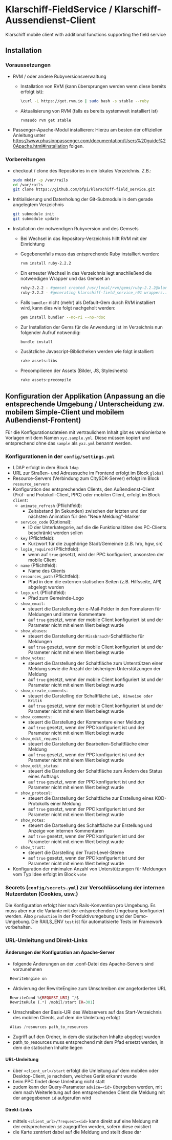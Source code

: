 # Klarschiff-FieldService / Klarschiff-Aussendienst-Client
Klarschiff mobile client with additional functions supporting the field service

## Installation
### Voraussetzungen
- RVM / oder andere Rubyversionsverwaltung
  - Installation von RVM (kann übersprungen werden wenn diese bereits erfolgt ist):
  
    ```bash
    \curl -L https://get.rvm.io | sudo bash -s stable --ruby
    ```
  - Aktualisierung von RVM (falls es bereits systemweit installiert ist)
  
    ```bash
    rvmsudo rvm get stable
    ```
- Passenger-Apache-Modul installieren:
  Hierzu am besten der offiziellen Anleitung unter https://www.phusionpassenger.com/documentation/Users%20guide%20Apache.html#installation folgen.
  
### Vorbereitungen
- checkout / clone des Repositories in ein lokales Verzeichnis. Z.B.:

  ```bash
  sudo mkdir -p /var/rails
  cd /var/rails
  git clone https://github.com/bfpi/klarschiff-field_service.git
  ```
- Intitialisierung und Datenholung der Git-Submodule in dem gerade angelegtem Verzeichnis

  ```bash
  git submodule init
  git submodule update
  ```
- Installation der notwendigen Rubyversion und des Gemsets
  - Bei Wechsel in das Repository-Verzeichnis hilft RVM mit der Einrichtung
  - Gegebenenfalls muss das entsprechende Ruby installiert werden:
  
    ```bash
    rvm install ruby-2.2.2
    ```
  - Ein erneuter Wechsel in das Verzeichnis legt anschließend die notwendigen Wrapper und das Gemset an
  
    ```bash
    ruby-2.2.2 - #gemset created /usr/local/rvm/gems/ruby-2.2.2@klarschiff-field_service_r01
    ruby-2.2.2 - #generating klarschiff-field_service_r01 wrappers................
    ```
  - Falls ```bundler``` nicht (mehr) als Default-Gem durch RVM installiert wird, kann dies wie folgt nachgeholt werden:
  
    ```bash
    gem install bundler --no-ri --no-rdoc
    ```
  - Zur Installation der Gems für die Anwendung ist im Verzeichnis nun folgender Aufruf notwendig:
  
    ```bash
    bundle install
    ```
  - Zusätzliche Javascript-Bibliotheken werden wie folgt installiert:
  
    ```bash
    rake assets:libs
    ```
  
  - Precompilieren der Assets (Bilder, JS, Stylesheets)
  
    ```bash
    rake assets:precompile
    ```

## Konfiguration der Applikation (Anpassung an die entsprechende Umgebung / Unterscheidung zw. mobilem Simple-Client und mobilem Außendienst-Frontent)
Für die Konfigurationsdateien mit vertraulichem Inhalt gibt es versionierbare Vorlagen mit dem Namen `xyz.sample.yml`. Diese müssen kopiert und entsprechend ohne das `sample` als `yxz.yml` benannt werden.

### Konfigurationen in der `config/settings.yml`
  - LDAP erfolgt in dem Block `ldap`
  - URL zur Straßen- und Adresssuche im Frontend erfolgt im Block `global`
  - Resource-Servers (Verbindung zum CitySDK-Server) erfolgt im Block `resource_servers`
  - Konfiguration des entsprechenden Clients, den Außendienst-Client (Prüf- und Protokoll-Client, PPC) oder mobilen Client, erfolgt im Block `client`:
    - `animate_refresh` (Pflichtfeld):
      - Zeitabstand (in Sekunden) zwischen der letzten und der nächsten Animation für den "Neue Meldung"-Marker
    - `service_code` (Optional):
      - ID der Unterkategorie, auf die die Funktionalitäten des PC-Clients beschränkt werden sollen
    - `key` (Pflichtfeld):
      - Kurzwort für die zugehörige Stadt/Gemeinde (z.B. hro, hgw, sn)
    - `login_required` (Pflichtfeld): 
      - wenn auf `true` gesetzt, wird der PPC konfiguriert, ansonsten der mobile Client
    - `name` (Pflichtfeld):
      - Name des Clients
    - `resources_path` (Pflichtfeld):
      - Pfad in dem die externen statischen Seiten (z.B. Hilfsseite, API) abgelegt wurden
    - `logo_url` (Pflichtfeld):
      - Pfad zum Gemeinde-Logo
    - `show_email`: 
      - steuert die Darstellung der e-Mail-Felder in den Formularen für Meldungen und interne Kommentare
      - auf `true` gesetzt, wenn der mobile Client konfiguriert ist und der Parameter nicht mit einem Wert belegt wurde
    - `show_abuses`:
      - steuert die Darstellung der `Missbrauch`-Schaltfläche für Meldungen
      - auf `true` gesetzt, wenn der mobile Client konfiguriert ist und der Parameter nicht mit einem Wert belegt wurde
    - `show_votes`:
      - steuert die Darstellung der Schaltfläche zum Unterstützen einer Meldung sowie die Anzahl der bisherigen Unterstützungen der Meldung
      - auf `true` gesetzt, wenn der mobile Client konfiguriert ist und der Parameter nicht mit einem Wert belegt wurde
    - `show_create_comments`:
      - steuert die Darstelling der Schaltfläche `Lob, Hinweise oder Kritik`
      - auf `true` gesetzt, wenn der mobile Client konfiguriert ist und der Parameter nicht mit einem Wert belegt wurde
    - `show_comments`:
      - steuert die Darstellung der Kommentare einer Meldung
      - auf `true` gesetzt, wenn der PPC konfiguriert ist und der Parameter nicht mit einem Wert belegt wurde
    - `show_edit_request`:
      - steuert die Darstellung der Bearbeiten-Schaltfläche einer Meldung
      - auf `true` gesetzt, wenn der PPC konfiguriert ist und der Parameter nicht mit einem Wert belegt wurde
    - `show_edit_status`:
      - steuert die Darstellung der Schaltfläche zum Ändern des Status eines Auftrags
      - auf `true` gesetzt, wenn der PPC konfiguriert ist und der Parameter nicht mit einem Wert belegt wurde
    - `show_protocol`:
      - steuert die Darstellung der Schaltfäche zur Erstellung eines KOD-Protokolls einer Meldung
      - auf `true` gesetzt, wenn der PPC konfiguriert ist und der Parameter nicht mit einem Wert belegt wurde
    - `show_notes`:
      - steuert die Dartsellung des Schaltfläche zur Erstellung und Anzeige von internen Kommentaren
      - auf `true` gesetzt, wenn der PPC konfiguriert ist und der Parameter nicht mit einem Wert belegt wurde
    - `show_trust`:
      - steuert die Darstelling der Trust-Level-Sterne
      - auf `true` gesetzt, wenn der PPC konfiguriert ist und der Parameter nicht mit einem Wert belegt wurde
  - Konfiguration der minimalen Anzahl von Unterstützungen für Meldungen vom Typ Idee erfolgt im Block `vote`

### Secrets (`config/secrets.yml`) zur Verschlüsselung der internen Nutzerdaten (Cookies, usw.)
Die Konfiguration erfolgt hier nach Rails-Konvention pro Umgebung. Es muss aber nur die Variante mit der entsprechenden Umgebung konfiguriert werden. Also `production` in der Produktivumgebung und der Demo-Umgebung. Die RAILS_ENV `test` ist für automatisierte Tests im Framework vorbehalten.

### URL-Umleitung und Direkt-Links

#### Änderungen der Konfiguration am Apache-Server
- folgende Änderungen an der .conf-Datei des Apache-Servers sind vorzunehmen
```php
  RewriteEngine on
```
- Aktivierung der RewriteEngine zum Umschreiben der angeforderten URL
```php
  RewriteCond %{REQUEST_URI} ^/$
  RewriteRule (.*) /mobil/start [R=301]
```
- Umschreiben der Basis-URI des Webservers auf das Start-Verzeichnis des mobilen Clients, auf dem die Umleitung erfolgt

```php
  Alias /resources path_to_resources
```
- Zugriff auf den Ordner, in dem die statischen Inhalte abgelegt wurden
- path_to_resources muss entsprechend mit dem Pfad ersetzt werden, in dem die statischen Inhalte liegen

#### URL-Umleitung
- über `<client_url>/start` erfolgt die Umleitung auf dem mobilen oder Desktop-Client, je nachdem, welches Gerät erkannt wurde
- beim PPC findet diese Umleitung nicht statt
- zudem kann der Query-Parameter `advice=<id>` übergeben werden, mit dem nach Weiterleitung auf den entsprechenden Client die Meldung mit der angegebenen `id` aufgerufen wird

#### Direkt-Links
- mittels `<client_url>/?request=<id>` kann direkt auf eine Meldung mit der entsprechenden `id` zugegriffen werden, sofern diese existiert
- die Karte zentriert dabei auf die Meldung und stellt diese dar
